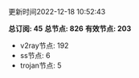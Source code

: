 更新时间2022-12-18 10:52:43

**总订阅: 45**
**总节点: 826**
**有效节点: 203**
- v2ray节点: 192
- ss节点: 6
- trojan节点: 5
